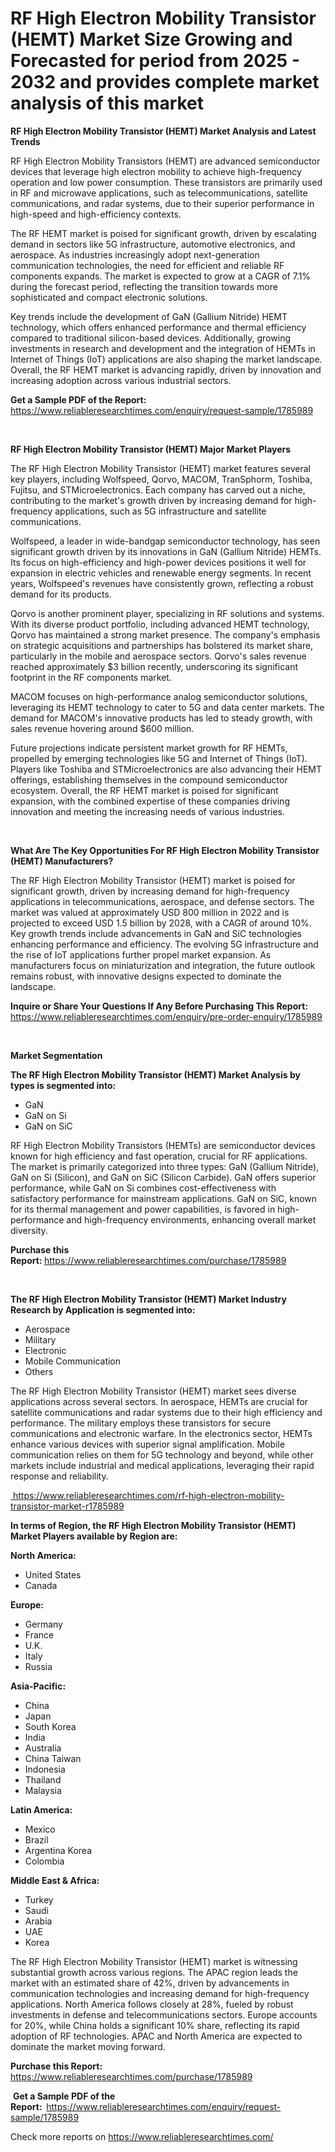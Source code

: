 <p><h1>RF High Electron Mobility Transistor (HEMT) Market Size Growing and Forecasted for period from 2025 - 2032 and provides complete market analysis of this market</h1></p><p><strong>RF High Electron Mobility Transistor (HEMT) Market Analysis and Latest Trends</strong></p>
<p><p>RF High Electron Mobility Transistors (HEMT) are advanced semiconductor devices that leverage high electron mobility to achieve high-frequency operation and low power consumption. These transistors are primarily used in RF and microwave applications, such as telecommunications, satellite communications, and radar systems, due to their superior performance in high-speed and high-efficiency contexts.</p><p>The RF HEMT market is poised for significant growth, driven by escalating demand in sectors like 5G infrastructure, automotive electronics, and aerospace. As industries increasingly adopt next-generation communication technologies, the need for efficient and reliable RF components expands. The market is expected to grow at a CAGR of 7.1% during the forecast period, reflecting the transition towards more sophisticated and compact electronic solutions.</p><p>Key trends include the development of GaN (Gallium Nitride) HEMT technology, which offers enhanced performance and thermal efficiency compared to traditional silicon-based devices. Additionally, growing investments in research and development and the integration of HEMTs in Internet of Things (IoT) applications are also shaping the market landscape. Overall, the RF HEMT market is advancing rapidly, driven by innovation and increasing adoption across various industrial sectors.</p></p>
<p><strong>Get a Sample PDF of the Report:&nbsp;</strong> <a href="https://www.reliableresearchtimes.com/enquiry/request-sample/1785989?utm_campaign=3297&utm_medium=2&utm_source=Github&utm_content=ia&utm_term=25032025&utm_id=rf-high-electron-mobility-transistor-hemt">https://www.reliableresearchtimes.com/enquiry/request-sample/1785989</a></p>
<p>&nbsp;</p>
<p><strong>RF High Electron Mobility Transistor (HEMT) Major Market Players</strong></p>
<p><p>The RF High Electron Mobility Transistor (HEMT) market features several key players, including Wolfspeed, Qorvo, MACOM, TranSphorm, Toshiba, Fujitsu, and STMicroelectronics. Each company has carved out a niche, contributing to the market's growth driven by increasing demand for high-frequency applications, such as 5G infrastructure and satellite communications.</p><p>Wolfspeed, a leader in wide-bandgap semiconductor technology, has seen significant growth driven by its innovations in GaN (Gallium Nitride) HEMTs. Its focus on high-efficiency and high-power devices positions it well for expansion in electric vehicles and renewable energy segments. In recent years, Wolfspeed's revenues have consistently grown, reflecting a robust demand for its products.</p><p>Qorvo is another prominent player, specializing in RF solutions and systems. With its diverse product portfolio, including advanced HEMT technology, Qorvo has maintained a strong market presence. The company's emphasis on strategic acquisitions and partnerships has bolstered its market share, particularly in the mobile and aerospace sectors. Qorvo's sales revenue reached approximately $3 billion recently, underscoring its significant footprint in the RF components market.</p><p>MACOM focuses on high-performance analog semiconductor solutions, leveraging its HEMT technology to cater to 5G and data center markets. The demand for MACOM's innovative products has led to steady growth, with sales revenue hovering around $600 million.</p><p>Future projections indicate persistent market growth for RF HEMTs, propelled by emerging technologies like 5G and Internet of Things (IoT). Players like Toshiba and STMicroelectronics are also advancing their HEMT offerings, establishing themselves in the compound semiconductor ecosystem. Overall, the RF HEMT market is poised for significant expansion, with the combined expertise of these companies driving innovation and meeting the increasing needs of various industries.</p></p>
<p>&nbsp;</p>
<p><strong>What Are The Key Opportunities For RF High Electron Mobility Transistor (HEMT) Manufacturers?</strong></p>
<p><p>The RF High Electron Mobility Transistor (HEMT) market is poised for significant growth, driven by increasing demand for high-frequency applications in telecommunications, aerospace, and defense sectors. The market was valued at approximately USD 800 million in 2022 and is projected to exceed USD 1.5 billion by 2028, with a CAGR of around 10%. Key growth trends include advancements in GaN and SiC technologies enhancing performance and efficiency. The evolving 5G infrastructure and the rise of IoT applications further propel market expansion. As manufacturers focus on miniaturization and integration, the future outlook remains robust, with innovative designs expected to dominate the landscape.</p></p>
<p><strong>Inquire or Share Your Questions If Any Before Purchasing This Report:</strong> <a href="https://www.reliableresearchtimes.com/enquiry/pre-order-enquiry/1785989?utm_campaign=3297&utm_medium=2&utm_source=Github&utm_content=ia&utm_term=25032025&utm_id=rf-high-electron-mobility-transistor-hemt">https://www.reliableresearchtimes.com/enquiry/pre-order-enquiry/1785989</a></p>
<p>&nbsp;</p>
<p><strong>Market Segmentation</strong></p>
<p><strong>The RF High Electron Mobility Transistor (HEMT) Market Analysis by types is segmented into:</strong></p>
<p><ul><li>GaN</li><li>GaN on Si</li><li>GaN on SiC</li></ul></p>
<p><p>RF High Electron Mobility Transistors (HEMTs) are semiconductor devices known for high efficiency and fast operation, crucial for RF applications. The market is primarily categorized into three types: GaN (Gallium Nitride), GaN on Si (Silicon), and GaN on SiC (Silicon Carbide). GaN offers superior performance, while GaN on Si combines cost-effectiveness with satisfactory performance for mainstream applications. GaN on SiC, known for its thermal management and power capabilities, is favored in high-performance and high-frequency environments, enhancing overall market diversity.</p></p>
<p><strong>Purchase this Report:&nbsp;</strong><a href="https://www.reliableresearchtimes.com/purchase/1785989?utm_campaign=3297&utm_medium=2&utm_source=Github&utm_content=ia&utm_term=25032025&utm_id=rf-high-electron-mobility-transistor-hemt">https://www.reliableresearchtimes.com/purchase/1785989</a></p>
<p>&nbsp;</p>
<p><strong>The RF High Electron Mobility Transistor (HEMT) Market Industry Research by Application is segmented into:</strong></p>
<p><ul><li>Aerospace</li><li>Military</li><li>Electronic</li><li>Mobile Communication</li><li>Others</li></ul></p>
<p><p>The RF High Electron Mobility Transistor (HEMT) market sees diverse applications across several sectors. In aerospace, HEMTs are crucial for satellite communications and radar systems due to their high efficiency and performance. The military employs these transistors for secure communications and electronic warfare. In the electronics sector, HEMTs enhance various devices with superior signal amplification. Mobile communication relies on them for 5G technology and beyond, while other markets include industrial and medical applications, leveraging their rapid response and reliability.</p></p>
<p><a href="https://www.reliableresearchtimes.com/rf-high-electron-mobility-transistor-market-r1785989?utm_campaign=3297&utm_medium=2&utm_source=Github&utm_content=ia&utm_term=25032025&utm_id=rf-high-electron-mobility-transistor-hemt">&nbsp;https://www.reliableresearchtimes.com/rf-high-electron-mobility-transistor-market-r1785989</a></p>
<p><strong>In terms of Region, the RF High Electron Mobility Transistor (HEMT) Market Players available by Region are:</strong></p>
<p>
    <p> <strong> North America: </strong>
        <ul>
            <li>United States</li>
            <li>Canada</li>
        </ul>
        </p> 
    <p> <strong> Europe: </strong>
        <ul>
            <li>Germany</li>
            <li>France</li>
            <li>U.K.</li>
            <li>Italy</li>
            <li>Russia</li>
        </ul>
        </p> 
    <p> <strong> Asia-Pacific: </strong>
        <ul>
            <li>China</li>
            <li>Japan</li>
            <li>South Korea</li>
            <li>India</li>
            <li>Australia</li>
            <li>China Taiwan</li>
            <li>Indonesia</li>
            <li>Thailand</li>
            <li>Malaysia</li>
        </ul>
        </p> 
    <p> <strong> Latin America: </strong>
        <ul>
            <li>Mexico</li>
            <li>Brazil</li>
            <li>Argentina Korea</li>
            <li>Colombia</li>
        </ul>
        </p> 
    <p> <strong> Middle East & Africa: </strong>
        <ul>
            <li>Turkey</li>
            <li>Saudi</li>
            <li>Arabia</li>
            <li>UAE</li>
            <li>Korea</li>
        </ul>
    </p>
    </p>
<p><p>The RF High Electron Mobility Transistor (HEMT) market is witnessing substantial growth across various regions. The APAC region leads the market with an estimated share of 42%, driven by advancements in communication technologies and increasing demand for high-frequency applications. North America follows closely at 28%, fueled by robust investments in defense and telecommunications sectors. Europe accounts for 20%, while China holds a significant 10% share, reflecting its rapid adoption of RF technologies. APAC and North America are expected to dominate the market moving forward.</p></p>
<p><strong>Purchase this Report: </strong><a href="https://www.reliableresearchtimes.com/purchase/1785989?utm_campaign=3297&utm_medium=2&utm_source=Github&utm_content=ia&utm_term=25032025&utm_id=rf-high-electron-mobility-transistor-hemt">https://www.reliableresearchtimes.com/purchase/1785989</a></p>
<p>&nbsp;<strong>Get a Sample PDF of the Report:&nbsp;&nbsp;</strong><a href="https://www.reliableresearchtimes.com/enquiry/request-sample/1785989?utm_campaign=3297&utm_medium=2&utm_source=Github&utm_content=ia&utm_term=25032025&utm_id=rf-high-electron-mobility-transistor-hemt">https://www.reliableresearchtimes.com/enquiry/request-sample/1785989</a></p>
<p><strong></strong></p>
<p>Check more reports on <a href="https://www.reliableresearchtimes.com/?utm_campaign=3297&utm_medium=2&utm_source=Github&utm_content=ia&utm_term=25032025&utm_id=rf-high-electron-mobility-transistor-hemt">https://www.reliableresearchtimes.com/</a></p>
